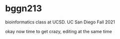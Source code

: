 # bggn213
bioinformatics class at UCSD. UC San Diego Fall 2021


okay now time to get crazy, editing at the same time 
